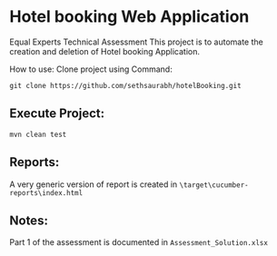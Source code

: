 # Hotel booking Web Application
Equal Experts Technical Assessment
This project is to automate the creation and deletion of Hotel booking Application.

How to use: 
Clone project using Command:
 
`git clone https://github.com/sethsaurabh/hotelBooking.git`


## Execute Project:
`mvn clean test`

## Reports:
A very generic version of report is created in `\target\cucumber-reports\index.html`

## Notes:
Part 1 of the assessment is documented in `Assessment_Solution.xlsx`
